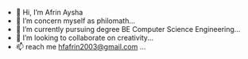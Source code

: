 - 👋 Hi, I’m Afrin Aysha
- 👀 I’m concern myself as philomath...
- 🌱 I’m currently pursuing degree BE Computer Science Engineering...
- 💞️ I’m looking to collaborate on creativity...
- 📫 reach me hfafrin2003@gmail.com ...

  

<!---
afrin810aysha/afrin810aysha is a ✨ special ✨ repository because its `README.md` (this file) appears on your GitHub profile.
You can click the Preview link to take a look at your changes.
--->
